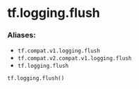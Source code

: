 <div itemscope itemtype="http://developers.google.com/ReferenceObject">
<meta itemprop="name" content="tf.logging.flush" />
<meta itemprop="path" content="Stable" />
</div>

# tf.logging.flush



### Aliases:

* `tf.compat.v1.logging.flush`
* `tf.compat.v2.compat.v1.logging.flush`
* `tf.logging.flush`

``` python
tf.logging.flush()
```

<!-- Placeholder for "Used in" -->
